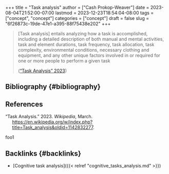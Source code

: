 +++
title = "Task analysis"
author = ["Cash Prokop-Weaver"]
date = 2023-08-04T21:52:00-07:00
lastmod = 2023-12-23T18:54:04-08:00
tags = ["concept", "concept"]
categories = ["concept"]
draft = false
slug = "6f26873c-19de-47e1-a395-88f75438e202"
+++

> [Task analysis] entails analyzing how a task is accomplished, including a detailed description of both manual and mental activities, task and element durations, task frequency, task allocation, task complexity, environmental conditions, necessary clothing and equipment, and any other unique factors involved in or required for one or more people to perform a given task
>
> (<a href="#citeproc_bib_item_1">“Task Analysis” 2023</a>)


## Bibliography {#bibliography}

## References

<style>.csl-entry{text-indent: -1.5em; margin-left: 1.5em;}</style><div class="csl-bib-body">
  <div class="csl-entry"><a id="citeproc_bib_item_1"></a>“Task Analysis.” 2023. <i>Wikipedia</i>, March. <a href="https://en.wikipedia.org/w/index.php?title=Task_analysis&oldid=1142832277">https://en.wikipedia.org/w/index.php?title=Task_analysis&#38;oldid=1142832277</a>.</div>
</div>

foo1


## Backlinks {#backlinks}

-   [Cognitive task analysis]({{< relref "cognitive_tasks_analysis.md" >}})
